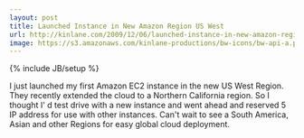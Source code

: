 ```yaml
---
layout: post
title: Launched Instance in New Amazon Region US West
url: http://kinlane.com/2009/12/06/launched-instance-in-new-amazon-region-us-west/
image: https://s3.amazonaws.com/kinlane-productions/bw-icons/bw-api-a.png
---
```

{% include JB/setup %}
I just launched my first Amazon EC2 instance in the new US West Region. They recently extended the cloud to a Northern California region.
So I thought I' d test drive with a new instance and went ahead and reserved 5 IP address for use with other instances.
Can't wait to see a South America, Asian and other Regions for easy global cloud deployment.
